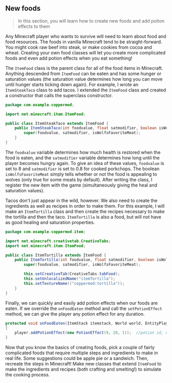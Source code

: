 ## New foods
>In this section, you will learn how to create new foods and add potion effects to them

Any Minecraft player who wants to survive will need to learn about food and food resources. The foods in vanilla Minecraft tend to be straight-forward. You might cook raw beef into steak, or make cookies from cocoa and wheat. Creating your own food classes will let you create more complicated foods and even add potion effects when you eat something!

The `ItemFood` class is the parent class for all of the food items in Minecraft. Anything descended from `ItemFood` can be eaten and has some hunger or saturation values (the saturation value determines how long you can move until hunger starts ticking down again). For example, I wrote an `ItemSteakTaco` class to add tacos. I extended the `ItemFood` class and created a constructor that calls the superclass constructor.
```java
package com.example.coppermod;

import net.minecraft.item.ItemFood;

public class ItemSteakTaco extends ItemFood {
    public ItemSteakTaco(int foodvalue, float satmodifier, boolean isWolfsFavoriteMeat) {
        super(foodvalue, satmodifier, isWolfsFavoriteMeat);
    }
}
```
The `foodvalue` variable determines how much health is restored when the food is eaten, and the `satmodifier` variable determines how long until the player becomes hungry again. To give an idea of these values, `foodvalue` is set to 8 and `satmodifier` is set to 0.8 for cooked porkchops. The boolean `isWolfsFavoriteMeat` simply tells whether or not the food is appealing to wolves (only true for some meats by default). After writing the class, I register the new item with the game (simultaneously giving the heal and saturation values).

Tacos don't just appear in the wild, however. We also need to create the ingredients as well as recipes in order to make them. For this example, I will make an `ItemTortilla` class and then create the recipes necessary to make the tortilla and then the taco. `ItemTortilla` is also a food, but will not have as good healing and saturation properties.
```java
package com.example.coppermod.item;

import net.minecraft.creativetab.CreativeTabs;
import net.minecraft.item.ItemFood;

public class ItemTortilla extends ItemFood {
    public ItemTortilla(int foodvalue, float satmodifier, boolean isWolfsFavoriteMeat) {
        super(foodvalue, satmodifier, isWolfsFavoriteMeat);

        this.setCreativeTab(CreativeTabs.tabFood);
        this.setUnlocalizedName("itemTortilla");
        this.setTextureName(("coppermod:tortilla"));
    }
}
```

Finally, we can quickly and easily add potion effects when our foods are eaten. If we override the `onFoodEaten` method and call the `setPotionEffect` method, we can give the player any potion effect for any duration.
```java
protected void onFoodEaten(ItemStack itemstack, World world, EntityPlayer player)
{
    player.addPotionEffect(new PotionEffect(9, 20, 1));  //potion id, duration, amplifier
}
```

Now that you know the basics of creating foods, pick a couple of fairly complicated foods that require multiple steps and ingredients to make in real life. Some suggestions could be apple pie or a sandwich. Then, recreate the steps in Minecraft! Make new classes that extend `ItemFood` to make the ingredients and recipes (both crafting and smelting!) to simulate the cooking process.
